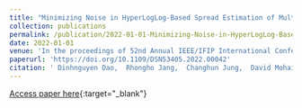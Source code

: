 ```yaml
---
title: "Minimizing Noise in HyperLogLog-Based Spread Estimation of Multiple Flows"
collection: publications
permalink: /publication/2022-01-01-Minimizing-Noise-in-HyperLogLog-Based-Spread-Estimation-of-Multiple-Flows
date: 2022-01-01
venue: 'In the proceedings of 52nd Annual IEEE/IFIP International Conference on Dependable Systems and Networks, DSN 2022, Baltimore, MD, USA, June 27-30, 2022'
paperurl: 'https://doi.org/10.1109/DSN53405.2022.00042'
citation: ' Dinhnguyen Dao,  Rhongho Jang,  Changhun Jung,  David Mohaisen,  DaeHun Nyang, &quot;Minimizing Noise in HyperLogLog-Based Spread Estimation of Multiple Flows.&quot; In the proceedings of 52nd Annual IEEE/IFIP International Conference on Dependable Systems and Networks, DSN 2022, Baltimore, MD, USA, June 27-30, 2022, 2022.'
---
```

[Access paper here](https://doi.org/10.1109/DSN53405.2022.00042){:target="_blank"}
